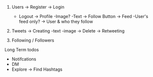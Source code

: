 1. Users
   -> Register
   -> Login

   - Logout
     -> Profile
     -Image?
     -Text
     -> Follow Button
     -> Feed
     -User's feed only?
     -> User & who they follow

2. Tweets
   -> Creating
   -text
   -image
   -> Delete
   -> Retweeting

3. Following / Followers

Long Term todos

- Notifcations
- DM
- Explore -> Find Hashtags
